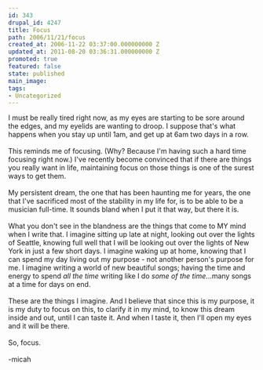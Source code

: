 ```yaml
---
id: 343
drupal_id: 4247
title: Focus
path: 2006/11/21/focus
created_at: 2006-11-22 03:37:00.000000000 Z
updated_at: 2011-08-20 03:36:31.000000000 Z
promoted: true
featured: false
state: published
main_image: 
tags:
- Uncategorized
---
```

I must be really tired right now, as my eyes are starting to be sore around the edges, and my eyelids are wanting to droop. I suppose that's what happens when you stay up until 1am, and get up at 6am two days in a row.<br /><br />This reminds me of focusing. (Why? Because I'm having such a hard time focusing right now.) I've recently become convinced that if there are things you really want in life, maintaining focus on those things is one of the surest ways to get them.<br /><br />My persistent dream, the one that has been haunting me for years, the one that I've sacrificed most of the stability in my life for, is to be able to be a musician full-time. It sounds bland when I put it that way, but there it is.<br /><br />What you don't see in the blandness are the things that come to MY mind when I write that. I imagine sitting up late at night, looking out over the lights of Seattle, knowing full well that I will be looking out over the lights of New York in just a few short days. I imagine waking up at home, knowing that I can spend my day living out my purpose - not another person's purpose for me. I imagine writing a world of new beautiful songs; having the time and energy to spend <span style="font-style:italic;">all the time</span> writing like I do <span style="font-style:italic;">some of the time</span>...many songs at a time for days on end.<br /><br />These are the things I imagine. And I believe that since this is my purpose, it is my duty to focus on this, to clarify it in my mind, to know this dream inside and out, until I can taste it. And when I taste it, then I'll open my eyes and it will be there.<br /><br />So, focus.<br /><br />-micah
